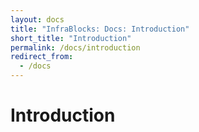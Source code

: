 ```yaml
---
layout: docs
title: "InfraBlocks: Docs: Introduction"
short_title: "Introduction"
permalink: /docs/introduction
redirect_from:
  - /docs
---
```

# Introduction
